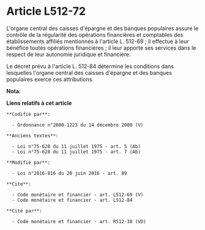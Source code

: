 # Article L512-72

L'organe central des caisses d'épargne et des banques populaires assure le contrôle de la régularité des opérations
financières et comptables des établissements affiliés mentionnés à l'article L. 512-69 ; il effectue à leur bénéfice toutes
opérations financières ; il leur apporte ses services dans le respect de leur autonomie juridique et financière. 

Le décret prévu à l'article L. 512-84 détermine les conditions dans lesquelles l'organe central des caisses d'épargne et des
banques populaires exerce ces attributions.

**Nota:**



**Liens relatifs à cet article**

	**Codifié par**:

	  - Ordonnance n°2000-1223 du 14 décembre 2000 (V)

	**Anciens textes**:

	  - Loi n°75-628 du 11 juillet 1975 - art. 5 (Ab)
	  - Loi n°75-628 du 11 juillet 1975 - art. 7 (Ab)

	**Modifié par**:

	  - Loi n°2016-816 du 20 juin 2016 - art. 89

	**Cite**:

	  - Code monétaire et financier - art. L512-69 (V)
	  - Code monétaire et financier - art. L512-84

	**Cité par**:

	  - Code monétaire et financier - art. R512-38 (VD)
